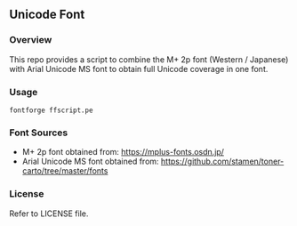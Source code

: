 
## Unicode Font

### Overview

This repo provides a script to combine the M+ 2p font (Western / Japanese) with Arial Unicode MS font to obtain full Unicode coverage in one font.

### Usage

```
fontforge ffscript.pe
```

### Font Sources

* M+ 2p font obtained from: https://mplus-fonts.osdn.jp/
* Arial Unicode MS font obtained from: https://github.com/stamen/toner-carto/tree/master/fonts

### License

Refer to LICENSE file.
